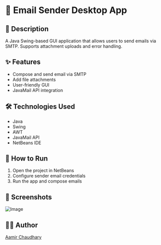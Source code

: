 # 📧 Email Sender Desktop App

## 📄 Description
A Java Swing-based GUI application that allows users to send emails via SMTP. Supports attachment uploads and error handling.

## ✨ Features
- Compose and send email via SMTP
- Add file attachments
- User-friendly GUI
- JavaMail API integration

## 🛠 Technologies Used
- Java
- Swing
- AWT
- JavaMail API
- NetBeans IDE

## 🚀 How to Run
1. Open the project in NetBeans
2. Configure sender email credentials
3. Run the app and compose emails

## 📸 Screenshots
![Image](https://github.com/Aamir-Chaudhary/Email-Project/assets/168207752/f26f3070-42f7-4725-94a1-60c397200b4d)

## 👨‍💻 Author
[Aamir Chaudhary](https://github.com/Aamir-Chaudhary)





